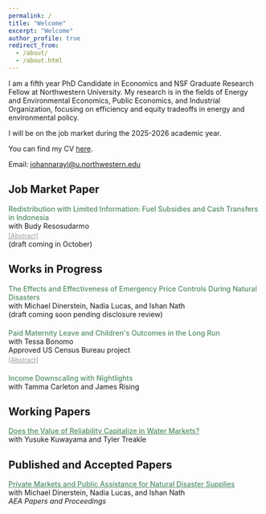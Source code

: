 ```yaml
---
permalink: /
title: "Welcome"
excerpt: "Welcome"
author_profile: true
redirect_from: 
  - /about/
  - /about.html
---
```


I am a fifth year PhD Candidate in Economics and NSF Graduate Research Fellow at Northwestern University. My research is in the fields of Energy and Environmental Economics, Public Economics, and Industrial Organization, focusing on efficiency and equity tradeoffs in energy and environmental policy. 

I will be on the job market during the 2025-2026 academic year. 

You can find my CV <a href="https://jrayl.github.io/files/RaylCV.pdf" target="_blank">here</a>.

Email: [johannarayl@u.northwestern.edu](mailto:johannarayl@u.northwestern.edu)


## Job Market Paper
<div class="paper">
  <div class ="paper-title">Redistribution with Limited Information: Fuel Subsidies and Cash Transfers in Indonesia</div>
  <div class="small">with Budy Resosudarmo</div>
  <div class="toggle-link" onclick="toggleAbstract(this)">[Abstract]</div> (draft coming in October)
  <div class="abstract">
    In-kind transfers may outperform cash as a means of progressive redistribution when a government has limited data with which to identify poor households. We develop a model of redistribution with limited information to examine the grounds for one of the most common types of in-kind transfers worldwide: energy subsidies. In our model, a planner with progressive redistributional goals and limited information chooses between cash transfers and nonlinear fuel subsidies. The optimality of an in-kind mechanism over a targeted cash transfer is determined by the joint distribution of household income, observable characteristics, and household fuel demand. We estimate the primitives of this model for the Indonesian population using rich administrative survey data and variation generated by large fuel policy reforms. We quantify optimal interventions among nonlinear fuel prices, targeted cash transfers, and combinations of the two. Combinations of cash and in-kind programs, involving self-financing fuel pricing policies, outperform single interventions.
  </div>
</div>

## Works in Progress
<div class="paper">
  <div class="paper-title">The Effects and Effectiveness of Emergency Price Controls During Natural Disasters</div>
  <div class="small">with Michael Dinerstein, Nadia Lucas, and Ishan Nath</div>
  <div class="small">(draft coming soon pending disclosure review)</div>
</div> 

<div class="paper">
  <div class="paper-title">Paid Maternity Leave and Children's Outcomes in the Long Run</div>
  <div class="small">with Tessa Bonomo</div>
  <div class="small">Approved US Census Bureau project</div>
  <div class="toggle-link" onclick="toggleAbstract(this)">[Abstract]</div>
  <div class="abstract">
    The US is one of few countries worldwide without a national mandate for paid maternity leave, and as such, we know little about the effects of paid leave in this context. The first cases of statewide maternity leave in the U.S. came about somewhat unintentionally through changes in state Temporary Disability Insurance (TDI) in the 1960s and 1970s. Six to seven decades later, we have the opportunity to explore the long run effects of access to paid maternity leave on children, later in their lives. We do so employing a differences-in-discontinuities design around changes in state TDI policies which made disability insurance available for pregnancy. In "first stage" results, we provide new estimates of the effects of paid maternity leave availability on infant birth weights, improving upon existing methodologies estimating the same effect in the literature, and finding much larger positive effects. In a "second stage" exercise, we will link measures of the education and earnings of children with their birthdate records using Census and Numident data to provide the first estimates of the long run impacts of paid maternity leave on children for the US.
  </div>
</div>

<div class="paper">
  <div class="paper-title">Income Downscaling with Nightlights</div>
  <div class="small">with Tamma Carleton and James Rising</div>
</div>

## Working Papers 
<div class="paper">
  <div class="paper-title">
  <a href="https://papers.ssrn.com/sol3/papers.cfm?abstract_id=4907647" target="_blank">Does the Value of Reliability Capitalize in Water Markets?</a>
  </div>
  <div class="small">with Yusuke Kuwayama and Tyler Treakle</div>
</div>


## Published and Accepted Papers
<div class="paper">
  <div class="paper-title">
  <a href="https://jrayl.github.io/files/Dinerstein_etal_NaturalDisasterSupplies.pdf" target="_blank">Private Markets and Public Assistance for Natural Disaster Supplies</a> 
  </div>
  <div class="small">with Michael Dinerstein, Nadia Lucas, and Ishan Nath </div>
  <div class="small"><em>AEA Papers and Proceedings</em></div>
</div>


<style>
  .paper {
    margin-bottom: 20px;
  }
  .paper-title,
  .paper-title a { 
    color:#538c67; /* sage green */
    font-weight: 550;
  }
  .abstract {
    display: none;
    margin-top: 6px;
    font-size: 0.9em;   /* smaller font */
    color: #000;        /* black abstract text */
  }
  .toggle-link {
    font-size: 0.9em;
    color: #999;        /* grey link text */
    cursor: pointer;
    text-decoration: underline;
    margin-top: 4px;
  }
</style>

<script>
  function toggleAbstract(link) {
    const abstract = link.nextElementSibling;
    if (abstract.style.display === "block") {
      abstract.style.display = "none";
    } else {
      abstract.style.display = "block";
    }
  }
</script>

